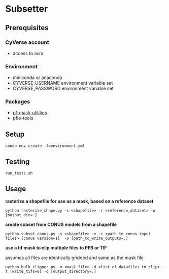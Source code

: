 # Subsetter

## Prerequisites

### CyVerse account 
* access to avra

### Environment
* miniconda or anaconda
* CYVERSE_USERNAME environment variable set
* CYVERSE_PASSWORD environment variable set

### Packages
* [pf-mask-utilities](https://github.com/smithsg84/pf-mask-utilities.git)
* pfio-tools

## Setup
`conda env create -f=environment.yml`

## Testing
`run_tests.sh`

## Usage

**rasterize a shapefile for use as a mask, based on a reference dataset**
```
python rasterize_shape.py -s <shapefile> -r <reference_dataset> -o [output_dir=.]
```

**create subset from CONUS models from a shapefile**
```
python subset_conus.py -s <shapefile> -v -c <path to conus input files> [conus version=1]  -o [path_to_write_outputs=.]
```

**use a tif mask to clip multiple files to PFB or TIF**

assumes all files are identically gridded and same as the mask file
```
python bulk_clipper.py -m <mask_file> -d <list_of_datafiles_to_clip> -t [write_tifs=0] -o [output_directory=.]
```

